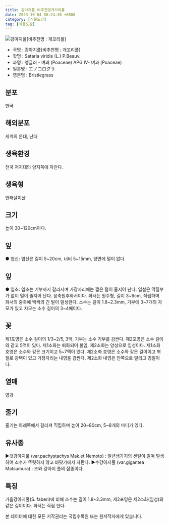 ```yaml
---
title: 강아지풀_비추천명개꼬리풀
date: 2023-10-04 00:24:30 +0800
category: [식물도감]
tag: [식물도감]
---
```




![강아지풀[비추천명 : 개꼬리풀]](/fileUpload/plants/basic/Gramineae/Setaria/14730/1_th2.JPG)
- 국명 : 강아지풀[비추천명 : 개꼬리풀]
- 학명 : Setaria viridis (L.) P.Beauv.
- 과명 : 앵글러 - 벼과 (Poaceae) APG Ⅳ- 벼과 (Poaceae)
- 일본명 : エノコログサ
- 영문명 : Bristlegrass


## 분포
한국
## 해외분포
세계의 온대, 난대
## 생육환경
전국 저지대의 양지쪽에 자란다.
## 생육형
한해살이풀
## 크기
높이 30~120cm이다.
## 잎
● 엽신: 엽신은 길이 5~20cm, 너비 5~15mm, 양면에 털이 없다.
## 잎
● 엽초: 엽초는 기부까지 갈라지며 가장자리에는 짧은 털이 줄지어 난다. 엽설은 막질부가 없이 털이 줄지어 난다. 응축원추화서이다. 화서는 원주형, 길이 3~6cm, 직립하며 화서의 중축에 백색의 긴 털이 밀생한다. 소수는 길이 1.8~2.3mm, 기부에 3~7개의 자모가 있고 자모는 소수 길이의 3~4배이다.
## 꽃
제1포영은 소수 길이의 1/3~2/5, 3맥, 기부는 소수 기부를 감싼다. 제2포영은 소수 길이와 같고 5맥이 있다. 제1소화는 퇴화되어 불임, 제2소화는 양성으로 임성이다. 제1소화 호영은 소수와 같은 크기이고 5~7맥이 있다. 제2소화 호영은 소수와 같은 길이이고 혁질로 광택이 있고 가장자리는 내영을 감싼다. 제2소화 내영은 안쪽으로 말리고 경질이다.
## 열매
영과
## 줄기
줄기는 아래쪽에서 갈라져 직립하며 높이 20~80cm, 5~8개의 마디가 있다.
## 유사종
▶갯강아지풀 (var.pachystachys Mak.et Nemoto) : 일년생가지의 센털이 길며 밀생하여 소수가 뚜렷하지 않고 바닷가에서 자란다. ▶수강아지풀 (var.gigantea Matsumura) : 조와 강아지 풀의 잡종이다.
## 특징
가을강아지풀(S. faberi)에 비해 소수는 길이 1.8~2.3mm, 제2포영은 제2소화(임성)와 같은 길이이다. 화서는 직립 한다.






본 데이터에 대한 모든 저작권리는 국립수목원 또는 원저작자에게 있습니다.
